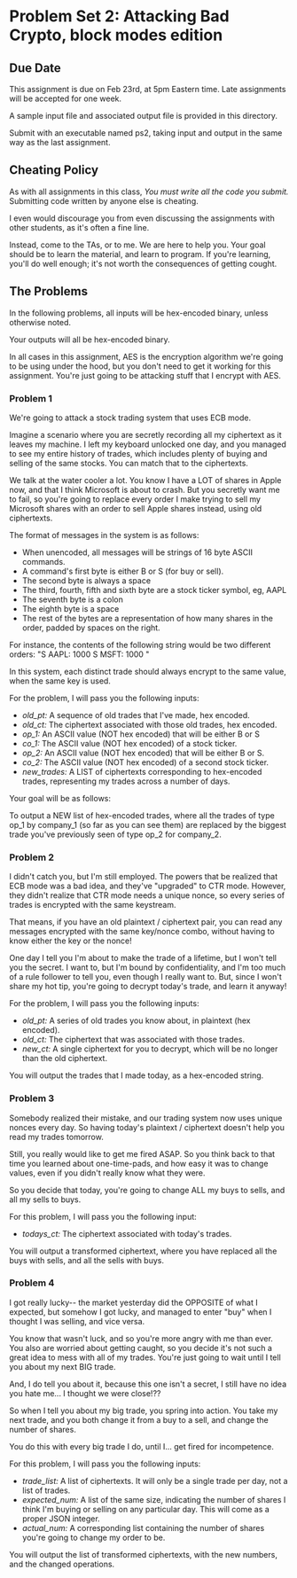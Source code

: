 # Problem Set 2: Attacking Bad Crypto, block modes edition
## Due Date

This assignment is due on Feb 23rd, at 5pm Eastern time.  Late
assignments will be accepted for one week.

A sample input file and associated output file is provided in this directory.

Submit with an executable named ps2, taking input and output in the
same way as the last assignment.

## Cheating Policy

As with all assignments in this class, *You must write all the code
you submit.* Submitting code written by anyone else is cheating.

I even would discourage you from even discussing the assignments with
other students, as it's often a fine line.

Instead, come to the TAs, or to me. We are here to help you. Your goal
should be to learn the material, and learn to program. If you're
learning, you'll do well enough; it's not worth the consequences of
getting cought.

## The Problems

In the following problems, all inputs will be hex-encoded binary,
unless otherwise noted.

Your outputs will all be hex-encoded binary.

In all cases in this assignment, AES is the encryption algorithm we're
going to be using under the hood, but you don't need to get it working
for this assignment.  You're just going to be attacking stuff that I
encrypt with AES.

### Problem 1

We're going to attack a stock trading system that uses ECB mode.

Imagine a scenario where you are secretly recording all my ciphertext
as it leaves my machine. I left my keyboard unlocked one day, and you
managed to see my entire history of trades, which includes plenty of
buying and selling of the same stocks.  You can match that to the
ciphertexts.


We talk at the water cooler a lot. You know I have a LOT of shares in
Apple now, and that I think Microsoft is about to crash.  But you
secretly want me to fail, so you're going to replace every order I
make trying to sell my Microsoft shares with an order to sell Apple
shares instead, using old ciphertexts.

The format of messages in the system is as follows:

- When unencoded, all messages will be strings of 16 byte ASCII commands.
- A command's first byte is either B or S (for buy or sell).
- The second byte is always a space
- The third, fourth, fifth and sixth byte are a stock ticker symbol, eg, AAPL
- The seventh byte is a colon
- The eighth byte is a space
- The rest of the bytes are a representation of how many shares in the order, padded by spaces on the right.

For instance, the contents of the following string would be two different orders:
"S AAPL: 1000    S MSFT: 1000    "

In this system, each distinct trade should always encrypt to the same
value, when the same key is used.

For the problem, I will pass you the following inputs:

- *old_pt:* A sequence of old trades that I've made, hex encoded.
- *old_ct:* The ciphertext associated with those old trades, hex encoded.
- *op_1:*  An ASCII value (NOT hex encoded) that will be either B or S
- *co_1:* The ASCII value (NOT hex encoded) of a stock ticker.
- *op_2:* An ASCII value (NOT hex encoded) that will be either B or S.
- *co_2:* The ASCII value (NOT hex encoded) of a second stock ticker.
- *new_trades:* A LIST of ciphertexts corresponding to hex-encoded trades, representing my trades across a number of days.

Your goal will be as follows:

To output a NEW list of hex-encoded trades, where all the trades of
type op_1 by company_1 (so far as you can see them) are replaced by
the biggest trade you've previously seen of type op_2 for company_2.

### Problem 2
I didn't catch you, but I'm still employed. The powers that be
realized that ECB mode was a bad idea, and they've "upgraded" to CTR
mode.  However, they didn't realize that CTR mode needs a unique
nonce, so every series of trades is encrypted with the same keystream.

That means, if you have an old plaintext / ciphertext pair, you can
read any messages encrypted with the same key/nonce combo, without
having to know either the key or the nonce!

One day I tell you I'm about to make the trade of a lifetime, but I
won't tell you the secret.  I want to, but I'm bound by
confidentiality, and I'm too much of a rule follower to tell you, even
though I really want to.  But, since I won't share my hot tip, you're going
to decrypt today's trade, and learn it anyway!


For the problem, I will pass you the following inputs:

- *old_pt:* A series of old trades you know about, in plaintext (hex encoded).
- *old_ct:* The ciphertext that was associated with those trades.
- *new_ct:* A single ciphertext for you to decrypt, which will be no longer than the old ciphertext.


You will output the trades that I made today, as a hex-encoded string.

### Problem 3

Somebody realized their mistake, and our trading system now uses
unique nonces every day.  So having today's plaintext / ciphertext
doesn't help you read my trades tomorrow.

Still, you really would like to get me fired ASAP.  So you think back
to that time you learned about one-time-pads, and how easy it was to
change values, even if you didn't really know what they were.

So you decide that today, you're going to change ALL my buys to sells,
and all my sells to buys.

For this problem, I will pass you the following input:

- *todays_ct:* The ciphertext associated with today's trades.

You will output a transformed ciphertext, where you have replaced all
the buys with sells, and all the sells with buys.

### Problem 4

I got really lucky-- the market yesterday did the OPPOSITE of what I
expected, but somehow I got lucky, and managed to enter "buy" when I
thought I was selling, and vice versa.

You know that wasn't luck, and so you're more angry with me than ever.
You also are worried about getting caught, so you decide it's not such
a great idea to mess with all of my trades.  You're just going to wait
until I tell you about my next BIG trade.

And, I do tell you about it, because this one isn't a secret, I still
have no idea you hate me... I thought we were close!??

So when I tell you about my big trade, you spring into action.  You
take my next trade, and you both change it from a buy to a sell, and
change the number of shares.

You do this with every big trade I do, until I... get fired for incompetence.

For this problem, I will pass you the following inputs:

- *trade_list:*  A list of ciphertexts. It will only be a single trade per day, not a list of trades.
- *expected_num:* A list of the same size, indicating the number of shares I think I'm buying or selling on any particular day.   This will come as a proper JSON integer.
- *actual_num:*   A corresponding list containing the number of shares you're going to change my order to be.

You will output the list of transformed ciphertexts, with the new numbers, and
the changed operations.
